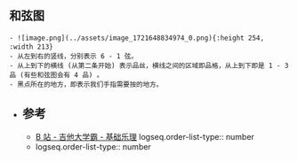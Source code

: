 ## 和弦图
	- ![image.png](../assets/image_1721648834974_0.png){:height 254, :width 213}
	- 从左到右的竖线，分别表示 6 - 1 弦。
	- 从上到下的横线 (从第二条开始) 表示品丝，横线之间的区域即品格，从上到下即是 1 - 3 品 (有些和弦图会有 4 品) 。
	- 黑点所在的地方，即表示我们手指需要按的地方。
- ## 参考
	- [B 站 - 吉他大学霸 - 基础乐理](https://www.bilibili.com/video/BV1XS4y1M7Sq/?p=4)
	  logseq.order-list-type:: number
	- logseq.order-list-type:: number